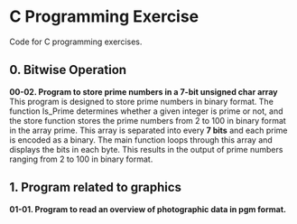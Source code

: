 # C Programming Exercise
Code for C programming exercises.

## 0. Bitwise Operation
**00-02. Program to store prime numbers in a 7-bit unsigned char array**  
This program is designed to store prime numbers in binary format. The function Is_Prime determines whether a given integer is prime or not, and the store function stores the prime numbers from 2 to 100 in binary format in the array prime. This array is separated into every **7 bits** and each prime is encoded as a binary. The main function loops through this array and displays the bits in each byte. This results in the output of prime numbers ranging from 2 to 100 in binary format.

## 1. Program related to graphics
**01-01. Program to read an overview of photographic data in pgm format.**
